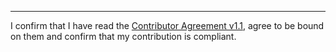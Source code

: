 

______________________________________
I confirm that I have read the [Contributor Agreement v1.1](https://github.com/tegonal/github-commons/blob/v2.7.0/.github/Contributor%20Agreement.txt), agree to be bound on them and confirm that my contribution is compliant.
